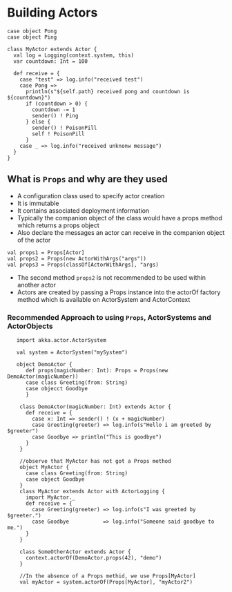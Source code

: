 # Building Actors
```
case object Pong
case object Ping

class MyActor extends Actor {
  val log = Logging(context.system, this)
  var countdown: Int = 100
  
  def receive = {
    case "test" => log.info("received test")
    case Pong => 
      println(s"${self.path} received pong and countdown is ${countdown}")
      if (countdown > 0) {
        countdown -= 1
        sender() ! Ping
      } else {
        sender() ! PoisonPill
        self ! PoisonPill
      }
    case _ => log.info("received unknonw message")
  }
}
```
## What is `Props` and why are they used
   - A configuration class used to specify actor creation
   - It is immutable
   - It contains associated deployment information
   - Typically the companion object of the class would have a props method which returns a props object
   - Also declare the messages an actor can receive in the companion object of the actor
   ```
   val props1 = Props[Actor]
   val props2 = Props(new ActorWithArgs("args"))
   val props3 = Props(classOf[ActorWithArgs], "args)
   ```
   - The second method `props2` is not recommended to be used within another actor
   - Actors are created by passing a Props instance into the actorOf factory method which is available on ActorSystem and ActorContext

### Recommended Approach to using `Props`, ActorSystems and ActorObjects
```
   import akka.actor.ActorSystem
   
   val system = ActorSystem("mySystem")
   
   object DemoActor {
      def props(magicNumber: Int): Props = Props(new DemoActor(magicNumber))
      case class Greeting(from: String)
      case objecct Goodbye
      }
      
    class DemoActor(magicNumber: Int) extends Actor {
      def receive = {
        case x: Int => sender() ! (x + magicNumber)
        case Greeting(greeter) => log.info(s"Hello i am greeted by $greeter")
        case Goodbye => println("This is goodbye")
      }
    }
    
    //observe that MyActor has not got a Props method
    object MyActor {
      case class Greeting(from: String)
      case object Goodbye
    }
    class MyActor extends Actor with ActorLogging {
      import MyActor._
      def receive = {
        case Greeting(greeter) => log.info(s"I was greeted by $greeter.")
        case Goodbye           => log.info("Someone said goodbye to me.")
      }
    }
    
    class SomeOtherActor extends Actor {
      context.actorOf(DemoActor.props(42), "demo")
    }
    
    //In the absence of a Props methid, we use Props[MyActor]
    val myActor = system.actorOf(Props[MyActor], "myActor2")
    
 ```

## 

